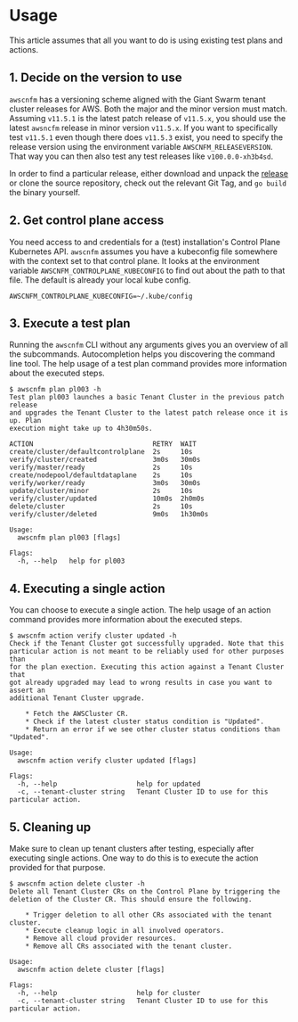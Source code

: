 # Usage

This article assumes that all you want to do is using existing test plans
and actions.



## 1. Decide on the version to use

`awscnfm` has a versioning scheme aligned with the Giant Swarm tenant cluster
releases for AWS. Both the major and the minor version must match. Assuming
`v11.5.1` is the latest patch release of `v11.5.x`, you should use the latest
`awsncfm` release in minor version `v11.5.x`. If you want to specifically test
`v11.5.1` even though there does `v11.5.3` exist, you need to specify the
release version using the environment variable `AWSCNFM_RELEASEVERSION`. That
way you can then also test any test releases like `v100.0.0-xh3b4sd`.

In order to find a particular release, either download and unpack the
[release](https://github.com/giantswarm/awscnfm/releases) or clone the source
repository, check out the relevant Git Tag, and `go build` the binary yourself.



## 2. Get control plane access

You need access to and credentials for a (test) installation's Control Plane
Kubernetes API. `awscnfm` assumes you have a kubeconfig file somewhere with the
context set to that control plane. It looks at the environment variable
`AWSCNFM_CONTROLPLANE_KUBECONFIG` to find out about the path to that file. The
default is already your local kube config.

```
AWSCNFM_CONTROLPLANE_KUBECONFIG=~/.kube/config
```



## 3. Execute a test plan

Running the `awscnfm` CLI without any arguments gives you an overview of all the
subcommands. Autocompletion helps you discovering the command line tool. The
help usage of a test plan command provides more information about the executed
steps.

```
$ awscnfm plan pl003 -h
Test plan pl003 launches a basic Tenant Cluster in the previous patch release
and upgrades the Tenant Cluster to the latest patch release once it is up. Plan
execution might take up to 4h30m50s.

ACTION                              RETRY  WAIT
create/cluster/defaultcontrolplane  2s     10s
verify/cluster/created              3m0s   30m0s
verify/master/ready                 2s     10s
create/nodepool/defaultdataplane    2s     10s
verify/worker/ready                 3m0s   30m0s
update/cluster/minor                2s     10s
verify/cluster/updated              10m0s  2h0m0s
delete/cluster                      2s     10s
verify/cluster/deleted              9m0s   1h30m0s

Usage:
  awscnfm plan pl003 [flags]

Flags:
  -h, --help   help for pl003
```



## 4. Executing a single action

You can choose to execute a single action. The help usage of an action command
provides more information about the executed steps.

```
$ awscnfm action verify cluster updated -h
Check if the Tenant Cluster got successfully upgraded. Note that this
particular action is not meant to be reliably used for other purposes than
for the plan exection. Executing this action against a Tenant Cluster that
got already upgraded may lead to wrong results in case you want to assert an
additional Tenant Cluster upgrade.

    * Fetch the AWSCluster CR.
    * Check if the latest cluster status condition is "Updated".
    * Return an error if we see other cluster status conditions than "Updated".

Usage:
  awscnfm action verify cluster updated [flags]

Flags:
  -h, --help                    help for updated
  -c, --tenant-cluster string   Tenant Cluster ID to use for this particular action.
```



## 5. Cleaning up

Make sure to clean up tenant clusters after testing, especially after executing
single actions. One way to do this is to execute the action provided for that
purpose.

```
$ awscnfm action delete cluster -h
Delete all Tenant Cluster CRs on the Control Plane by triggering the
deletion of the Cluster CR. This should ensure the following.

    * Trigger deletion to all other CRs associated with the tenant cluster.
    * Execute cleanup logic in all involved operators.
    * Remove all cloud provider resources.
    * Remove all CRs associated with the tenant cluster.

Usage:
  awscnfm action delete cluster [flags]

Flags:
  -h, --help                    help for cluster
  -c, --tenant-cluster string   Tenant Cluster ID to use for this particular action.
```
